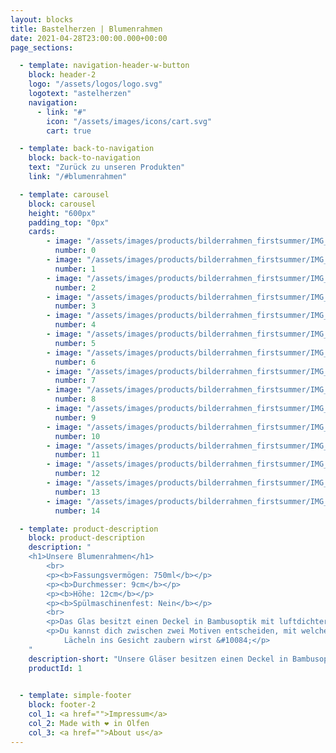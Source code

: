 ```yaml
---
layout: blocks
title: Bastelherzen | Blumenrahmen
date: 2021-04-28T23:00:00.000+00:00
page_sections:

  - template: navigation-header-w-button
    block: header-2
    logo: "/assets/logos/logo.svg"
    logotext: "astelherzen"
    navigation:
      - link: "#"
        icon: "/assets/images/icons/cart.svg"
        cart: true

  - template: back-to-navigation
    block: back-to-navigation
    text: "Zurück zu unseren Produkten"
    link: "/#blumenrahmen"

  - template: carousel
    block: carousel
    height: "600px"
    padding_top: "0px"
    cards:
        - image: "/assets/images/products/bilderrahmen_firstsummer/IMG_0872.JPG"
          number: 0
        - image: "/assets/images/products/bilderrahmen_firstsummer/IMG_0873.JPG" 
          number: 1
        - image: "/assets/images/products/bilderrahmen_firstsummer/IMG_0874.JPG" 
          number: 2
        - image: "/assets/images/products/bilderrahmen_firstsummer/IMG_0875.JPG"
          number: 3
        - image: "/assets/images/products/bilderrahmen_firstsummer/IMG_0876.JPG" 
          number: 4
        - image: "/assets/images/products/bilderrahmen_firstsummer/IMG_0877.JPG" 
          number: 5
        - image: "/assets/images/products/bilderrahmen_firstsummer/IMG_0879.JPG" 
          number: 6
        - image: "/assets/images/products/bilderrahmen_firstsummer/IMG_0880.JPG" 
          number: 7
        - image: "/assets/images/products/bilderrahmen_firstsummer/IMG_0881.JPG" 
          number: 8
        - image: "/assets/images/products/bilderrahmen_firstsummer/IMG_0882.JPG" 
          number: 9
        - image: "/assets/images/products/bilderrahmen_firstsummer/IMG_0883.JPG" 
          number: 10
        - image: "/assets/images/products/bilderrahmen_firstsummer/IMG_0884.JPG" 
          number: 11
        - image: "/assets/images/products/bilderrahmen_firstsummer/IMG_0885.JPG" 
          number: 12
        - image: "/assets/images/products/bilderrahmen_firstsummer/IMG_0886.JPG" 
          number: 13
        - image: "/assets/images/products/bilderrahmen_firstsummer/IMG_0887.JPG" 
          number: 14

  - template: product-description
    block: product-description
    description: "
    <h1>Unsere Blumenrahmen</h1>
        <br>
        <p><b>Fassungsvermögen: 750ml</b></p>
        <p><b>Durchmesser: 9cm</b></p>
        <p><b>Höhe: 12cm</b></p>
        <p><b>Spülmaschinenfest: Nein</b></p>
        <br>
        <p>Das Glas besitzt einen Deckel in Bambusoptik mit luftdichter Silikondichtung.</p>
        <p>Du kannst dich zwischen zwei Motiven entscheiden, mit welchem du deiner Mama oder deiner besten Freundin ein
            Lächeln ins Gesicht zaubern wirst &#10084;</p>
    "
    description-short: "Unsere Gläser besitzen einen Deckel in Bambusoptik mit luftdichter Silikondichtung."
    productId: 1

  
  - template: simple-footer
    block: footer-2
    col_1: <a href="">Impressum</a>
    col_2: Made with ❤︎ in Olfen
    col_3: <a href="">About us</a>
---
```

